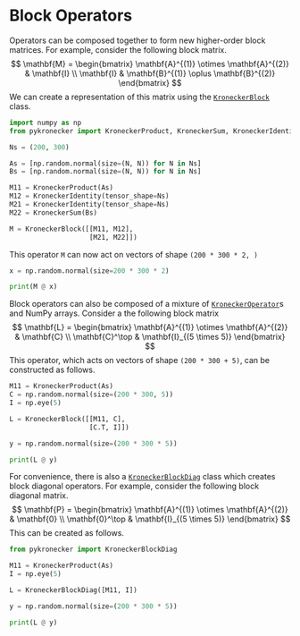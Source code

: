 # Block Operators

Operators can be composed together to form new higher-order block matrices. For example, consider the following block matrix. 
$$
\mathbf{M} = 
\begin{bmatrix}
\mathbf{A}^{(1)} \otimes \mathbf{A}^{(2)} & \mathbf{I} \\
\mathbf{I} & \mathbf{B}^{(1)} \oplus \mathbf{B}^{(2)}
\end{bmatrix}
$$
We can create a representation of this matrix using the [`KroneckerBlock`](../../api/kroneckerblock) class. 

```python
import numpy as np
from pykronecker import KroneckerProduct, KroneckerSum, KroneckerIdentity, KroneckerBlock

Ns = (200, 300)

As = [np.random.normal(size=(N, N)) for N in Ns]
Bs = [np.random.normal(size=(N, N)) for N in Ns]

M11 = KroneckerProduct(As)
M12 = KroneckerIdentity(tensor_shape=Ns)
M21 = KroneckerIdentity(tensor_shape=Ns)
M22 = KroneckerSum(Bs)

M = KroneckerBlock([[M11, M12], 
                    [M21, M22]])
```

This operator `M` can now act on vectors of shape `(200 * 300 * 2, )`

```python
x = np.random.normal(size=200 * 300 * 2)

print(M @ x)
```

Block operators can also be composed of a mixture of [`KroneckerOperator`](../../api/kroneckeroperator)s and NumPy arrays. Consider a the following block matrix
$$
\mathbf{L} = 
\begin{bmatrix}
\mathbf{A}^{(1)} \otimes \mathbf{A}^{(2)} & \mathbf{C} \\
\mathbf{C}^\top & \mathbf{I}_{(5 \times 5)}
\end{bmatrix}
$$
This operator, which acts on vectors of shape `(200 * 300 + 5)`, can be constructed as follows. 

```python
M11 = KroneckerProduct(As)
C = np.random.normal(size=(200 * 300, 5))
I = np.eye(5)

L = KroneckerBlock([[M11, C], 
                    [C.T, I]])

y = np.random.normal(size=(200 * 300 * 5))

print(L @ y)
```

For convenience, there is also a [`KroneckerBlockDiag`](../../api/kroneckerblockdiag) class which creates block diagonal operators. For example, consider the following block diagonal matrix. 
$$
\mathbf{P} = 
\begin{bmatrix}
\mathbf{A}^{(1)} \otimes \mathbf{A}^{(2)} & \mathbf{0} \\
\mathbf{0}^\top & \mathbf{I}_{(5 \times 5)}
\end{bmatrix}
$$
This can be created as follows. 

```python
from pykronecker import KroneckerBlockDiag

M11 = KroneckerProduct(As)
I = np.eye(5)

L = KroneckerBlockDiag([M11, I])

y = np.random.normal(size=(200 * 300 * 5))

print(L @ y)
```

